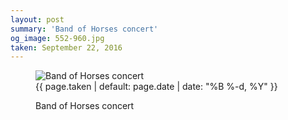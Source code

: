 ```yaml
---
layout: post
summary: 'Band of Horses concert'
og_image: 552-960.jpg
taken: September 22, 2016
---
```


<figure class="post" data-src="{{ site.assets_url }}/{{ page.og_image }}">
<img alt="Band of Horses concert" sizes="(min-width: 700px) 50vw, calc(100vw - 2rem)" src="{{ site.assets_url }}/552-480.jpg" srcset="{{ site.assets_url }}/552-240.jpg 240w, {{ site.assets_url }}/552-480.jpg 480w, {{ site.assets_url }}/552-720.jpg 720w, {{ site.assets_url }}/552-960.jpg 960w"/>
<figcaption>
<time>{{ page.taken | default: page.date | date: "%B %-d, %Y" }}</time>
<p>Band of Horses concert</p>
</figcaption>
</figure>
